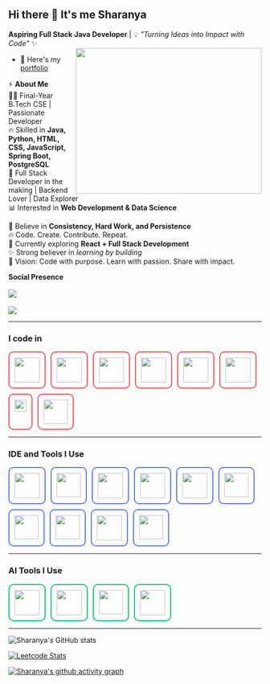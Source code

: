 ## Hi there 👋 It's me Sharanya

**Aspiring Full Stack Java Developer** | 💡 *"Turning Ideas into Impact with Code"* ✨  
<img align="right" width="370" height="290" src="https://i.pinimg.com/originals/47/f0/34/47f0342cec72b800463bf003eac1257e.gif">

- 🔭 Here's my [portfolio](https://hareesh.web.app/)  

⚡ **About Me**  
👩‍💻 Final-Year B.Tech CSE | Passionate Developer  
🔥 Skilled in **Java, Python, HTML, CSS, JavaScript, Spring Boot, PostgreSQL**  
🚀 Full Stack Developer in the making | Backend Lover | Data Explorer  
📊 Interested in **Web Development & Data Science**  

💙 Believe in **Consistency, Hard Work, and Persistence**  
🔥 Code. Create. Contribute. Repeat.  
🌱 Currently exploring **React + Full Stack Development**  
✨ Strong believer in *learning by building*  
🎯 Vision: Code with purpose. Learn with passion. Share with impact.  

**Social Presence**  
<br> [<img src="https://img.shields.io/badge/LinkedIn-0077B5?style=for-the-badge&logo=linkedin&logoColor=white" />](https://www.linkedin.com/in/hareesh-r/)  
<br> [<img src="https://img.shields.io/badge/-LeetCode-FFA116?style=for-the-badge&logo=LeetCode&logoColor=black" />](https://github.com/Sharanya0305/Sharanya0305/)

---

### I code in
<div style="display:flex; flex-wrap:wrap; gap:10px;">
  <div style="border:2px solid #ff4d4d; border-radius:10px; padding:10px;"><img height="50" width="50" src="https://img.icons8.com/color/48/000000/java-coffee-cup-logo.png" /></div>
  <div style="border:2px solid #ff4d4d; border-radius:10px; padding:10px;"><img height="50" width="50" src="https://img.icons8.com/color/48/000000/python.png" /></div>
  <div style="border:2px solid #ff4d4d; border-radius:10px; padding:10px;"><img height="50" width="50" src="https://img.icons8.com/color/48/000000/html-5.png" /></div>
  <div style="border:2px solid #ff4d4d; border-radius:10px; padding:10px;"><img height="50" width="50" src="https://img.icons8.com/color/48/000000/css3.png" /></div>
  <div style="border:2px solid #ff4d4d; border-radius:10px; padding:10px;"><img height="50" width="50" src="https://img.icons8.com/color/48/000000/javascript.png" /></div>
  <div style="border:2px solid #ff4d4d; border-radius:10px; padding:10px;"><img height="50" width="50" src="https://img.icons8.com/color/48/000000/react-native.png" /></div>
  <div style="border:2px solid #ff4d4d; border-radius:10px; padding:10px;"><img width="24" height="24" src="https://img.icons8.com/external-tal-revivo-color-tal-revivo/24/external-postgre-sql-a-free-and-open-source-relational-database-management-system-logo-color-tal-revivo.png" /></div>
  <div style="border:2px solid #ff4d4d; border-radius:10px; padding:10px;"><img width="48" height="48" src="https://img.icons8.com/color/48/spring-logo.png" /></div>
</div>

---

### IDE and Tools I Use
<div style="display:flex; flex-wrap:wrap; gap:10px;">
  <div style="border:2px solid #4d79ff; border-radius:10px; padding:10px;"><img height="50" width="50" src="https://img.icons8.com/color/48/000000/visual-studio-code-2019.png" /></div>
  <div style="border:2px solid #4d79ff; border-radius:10px; padding:10px;"><img width="48" height="48" src="https://img.icons8.com/color/48/intellij-idea.png" /></div>
  <div style="border:2px solid #4d79ff; border-radius:10px; padding:10px;"><img height="50" width="50" src="https://img.icons8.com/color/48/000000/pycharm.png" /></div>
  <div style="border:2px solid #4d79ff; border-radius:10px; padding:10px;"><img height="50" src="https://img.icons8.com/officel/480/null/java-eclipse.png" /></div>
  <div style="border:2px solid #4d79ff; border-radius:10px; padding:10px;"><img width="50" height="50" src="https://img.icons8.com/ios-filled/50/github.png" /></div>
  <div style="border:2px solid #4d79ff; border-radius:10px; padding:10px;"><img width="48" height="48" src="https://img.icons8.com/fluency/48/microsoft-excel-2019.png" /></div>
  <div style="border:2px solid #4d79ff; border-radius:10px; padding:10px;"><img width="48" height="48" src="https://img.icons8.com/color/48/microsoft-word-2019--v2.png" /></div>
  <div style="border:2px solid #4d79ff; border-radius:10px; padding:10px;"><img width="48" height="48" src="https://img.icons8.com/fluency/48/microsoft-powerpoint-2019.png" /></div>
  <div style="border:2px solid #4d79ff; border-radius:10px; padding:10px;"><img height="50" width="50" src="https://img.icons8.com/color/48/000000/figma--v1.png" /></div>
  <div style="border:2px solid #4d79ff; border-radius:10px; padding:10px;"><img width="48" height="48" src="https://img.icons8.com/fluency/48/canva.png" /></div>
</div>

---

### AI Tools I Use
<div style="display:flex; flex-wrap:wrap; gap:10px;">
  <div style="border:2px solid #00cc66; border-radius:10px; padding:10px;"><img width="50" height="50" src="https://img.icons8.com/ios/50/chatgpt.png" /></div>
  <div style="border:2px solid #00cc66; border-radius:10px; padding:10px;"><img width="50" height="50" src="https://img.icons8.com/ios-filled/50/perplexity-ai.png" /></div>
  <div style="border:2px solid #00cc66; border-radius:10px; padding:10px;"><img width="48" height="48" src="https://img.icons8.com/fluency/48/microsoft-copilot.png" /></div>
  <div style="border:2px solid #00cc66; border-radius:10px; padding:10px;"><img width="50" height="50" src="https://img.icons8.com/ios-filled/50/blackbox.png" /></div>
</div>

---

![Sharanya's GitHub stats](https://github-readme-stats.vercel.app/api?username=Sharanya0305&show_icons=true&theme=radical)

[![Leetcode Stats](https://leetcard.jacoblin.cool/Sharanya_0305?ext=contest&theme=dark)](https://leetcode.com/Sharanya_0305)

[![Sharanya's github activity graph](https://github-readme-activity-graph.vercel.app/graph?username=Sharanya0305&bg_color=000000&color=ffffff&line=51f565&point=ffffff&area=true&hide_border=true)](https://github.com/ashutosh00710/github-readme-activity-graph)
